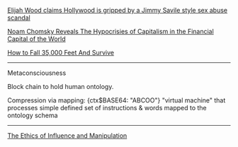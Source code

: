 <a href="http://www.independent.co.uk/news/people/elijah-wood-claims-hollywood-is-gripped-by-a-jimmy-savile-style-sex-abuse-scandal-a7042241.html" target="_blank">Elijah Wood claims Hollywood is gripped by a Jimmy Savile style sex abuse scandal</a>

<a href="http://www.alternet.org/economy/chomsky-reveals-hypocrisies-capitalism-financial-capital-world" target="_blank">Noam Chomsky Reveals The Hypocrisies of Capitalism in the Financial Capital of the World</a>

<a href="http://www.popularmechanics.com/adventure/outdoors/a5045/4344036/" target="_blank">How to Fall 35,000 Feet And Survive</a>

---

Metaconsciousness

Block chain to hold human ontology.

Compression via mapping:
  {ctx$BASE64: "ABCOO"}
  "virtual machine" that processes simple defined set of instructions & words mapped to the ontology schema

---

<a href="http://www.robotregime.com/index.php/articles/view/influence/" target="_blank">The Ethics of Influence and Manipulation</a>